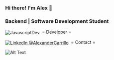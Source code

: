 ### Hi there! I'm Alex 👋

### Backend | Software Development Student

<div align="left">
  
<p><img alt="JavascriptDev" align="center" src="https://img.shields.io/badge/-Javascript-yellow"/></a>&nbsp; = Developer = </p>
  
<p><a href="https://www.linkedin.com/in/alexander-carrillo-softdev" target="_blank"><img alt="LinkedIn @AlexanderCarrillo" align="center" src="https://img.shields.io/badge/-LinkedIn-blue"/></a>&nbsp; = Contact = </p>
  
</div>
  
![Alt Text](https://media.giphy.com/media/9J7tdYltWyXIY/giphy.gif)

<!-- https://media.giphy.com/media/9J7tdYltWyXIY/giphy.gif?cid=790b76113e20213586c2d2acaac295b65939a4d56361859e&rid=giphy.gif&ct=g
https://giphy.com/gifs/internet-google-chrone-9J7tdYltWyXIY --!>
<!--
**alexander-gc/alexander-gc** is a ✨ _special_ ✨ repository because its `README.md` (this file) appears on your GitHub profile.

Here are some ideas to get you started:

- 🔭 I’m currently working on ...
- 🌱 I’m currently learning ...
- 👯 I’m looking to collaborate on ...
- 🤔 I’m looking for help with ...
- 💬 Ask me about ...
- 📫 How to reach me: ...
- 😄 Pronouns: ...
- ⚡ Fun fact: ...
-->
